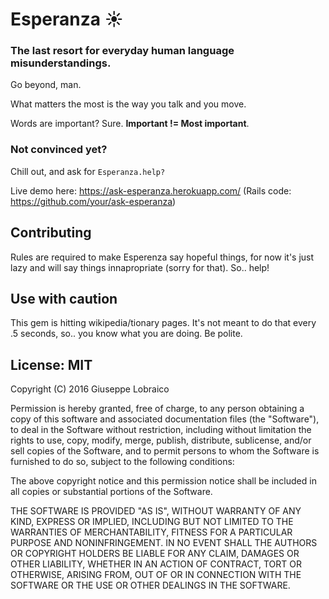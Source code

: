 # Esperanza ☀

### The last resort for everyday human language misunderstandings.

Go beyond, man.

What matters the most is the way you talk and you move.

Words are important? Sure. **Important != Most important**.

### Not convinced yet?

Chill out, and ask for `Esperanza.help?`

Live demo here: https://ask-esperanza.herokuapp.com/
(Rails code: https://github.com/your/ask-esperanza)

## Contributing

Rules are required to make Esperenza say hopeful things, for now it's just lazy and will say things innapropriate (sorry for that). So.. help!

## Use with caution

This gem is hitting wikipedia/tionary pages. It's not meant to do that every .5 seconds, so.. you know what you are doing. Be polite.

## License: MIT

Copyright (C) 2016 Giuseppe Lobraico

Permission is hereby granted, free of charge, to any person obtaining a copy of this software and associated documentation files (the "Software"), to deal in the Software without restriction, including without limitation the rights to use, copy, modify, merge, publish, distribute, sublicense, and/or sell copies of the Software, and to permit persons to whom the Software is furnished to do so, subject to the following conditions:

The above copyright notice and this permission notice shall be included in all copies or substantial portions of the Software.

THE SOFTWARE IS PROVIDED "AS IS", WITHOUT WARRANTY OF ANY KIND, EXPRESS OR IMPLIED, INCLUDING BUT NOT LIMITED TO THE WARRANTIES OF MERCHANTABILITY, FITNESS FOR A PARTICULAR PURPOSE AND NONINFRINGEMENT. IN NO EVENT SHALL THE AUTHORS OR COPYRIGHT HOLDERS BE LIABLE FOR ANY CLAIM, DAMAGES OR OTHER LIABILITY, WHETHER IN AN ACTION OF CONTRACT, TORT OR OTHERWISE, ARISING FROM, OUT OF OR IN CONNECTION WITH THE SOFTWARE OR THE USE OR OTHER DEALINGS IN THE SOFTWARE.
